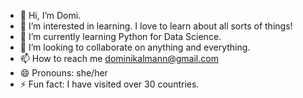 - 👋 Hi, I’m Domi.
- 👀 I’m interested in learning. I love to learn about all sorts of things!
- 🌱 I’m currently learning Python for Data Science.
- 💞️ I’m looking to collaborate on anything and everything.
- 📫 How to reach me dominikalmann@gmail.com
- 😄 Pronouns: she/her
- ⚡ Fun fact: I have visited over 30 countries.

<!---
dominikalmann/dominikalmann is a ✨ special ✨ repository because its `README.md` (this file) appears on your GitHub profile.
You can click the Preview link to take a look at your changes.
--->
